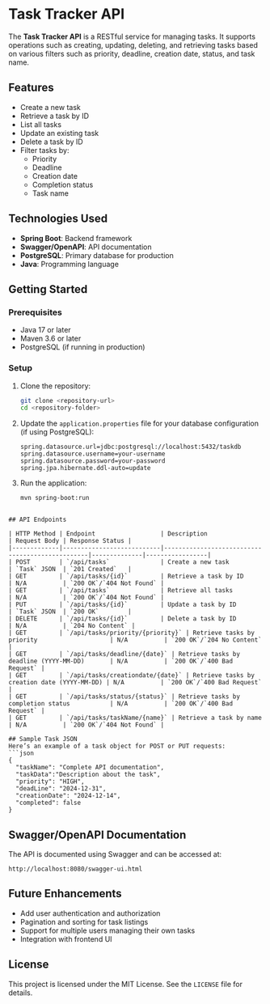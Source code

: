 # Task Tracker API

The **Task Tracker API** is a RESTful service for managing tasks. It supports operations such as creating, updating, deleting, and retrieving tasks based on various filters such as priority, deadline, creation date, status, and task name.

## Features
- Create a new task
- Retrieve a task by ID
- List all tasks
- Update an existing task
- Delete a task by ID
- Filter tasks by:
  - Priority
  - Deadline
  - Creation date
  - Completion status
  - Task name

## Technologies Used
- **Spring Boot**: Backend framework
- **Swagger/OpenAPI**: API documentation
- **PostgreSQL**: Primary database for production
- **Java**: Programming language

## Getting Started

### Prerequisites
- Java 17 or later
- Maven 3.6 or later
- PostgreSQL (if running in production)

### Setup
1. Clone the repository:
   ```bash
   git clone <repository-url>
   cd <repository-folder>
   ```
2. Update the `application.properties` file for your database configuration (if using PostgreSQL):
   ```properties
   spring.datasource.url=jdbc:postgresql://localhost:5432/taskdb
   spring.datasource.username=your-username
   spring.datasource.password=your-password
   spring.jpa.hibernate.ddl-auto=update
   ```
3. Run the application:
   ```bash
   mvn spring-boot:run
   ```


```

## API Endpoints

| HTTP Method | Endpoint                  | Description                                     | Request Body | Response Status |
|-------------|---------------------------|-------------------------------------------------|--------------|-----------------|
| POST        | `/api/tasks`              | Create a new task                               | `Task` JSON  | `201 Created`   |
| GET         | `/api/tasks/{id}`         | Retrieve a task by ID                          | N/A          | `200 OK`/`404 Not Found` |
| GET         | `/api/tasks`              | Retrieve all tasks                             | N/A          | `200 OK`/`404 Not Found` |
| PUT         | `/api/tasks/{id}`         | Update a task by ID                            | `Task` JSON  | `200 OK`        |
| DELETE      | `/api/tasks/{id}`         | Delete a task by ID                            | N/A          | `204 No Content` |
| GET         | `/api/tasks/priority/{priority}` | Retrieve tasks by priority                    | N/A          | `200 OK`/`204 No Content` |
| GET         | `/api/tasks/deadline/{date}` | Retrieve tasks by deadline (YYYY-MM-DD)       | N/A          | `200 OK`/`400 Bad Request` |
| GET         | `/api/tasks/creationdate/{date}` | Retrieve tasks by creation date (YYYY-MM-DD) | N/A          | `200 OK`/`400 Bad Request` |
| GET         | `/api/tasks/status/{status}` | Retrieve tasks by completion status           | N/A          | `200 OK`/`400 Bad Request` |
| GET         | `/api/tasks/taskName/{name}` | Retrieve a task by name                       | N/A          | `200 OK`/`404 Not Found` |

## Sample Task JSON
Here’s an example of a task object for POST or PUT requests:
```json
{
  "taskName": "Complete API documentation",
  "taskData":"Description about the task",
  "priority": "HIGH",
  "deadLine": "2024-12-31",
  "creationDate": "2024-12-14",
  "completed": false
}
```

## Swagger/OpenAPI Documentation
The API is documented using Swagger and can be accessed at:
```
http://localhost:8080/swagger-ui.html
```

## Future Enhancements
- Add user authentication and authorization
- Pagination and sorting for task listings
- Support for multiple users managing their own tasks
- Integration with frontend UI

## License
This project is licensed under the MIT License. See the `LICENSE` file for details.

